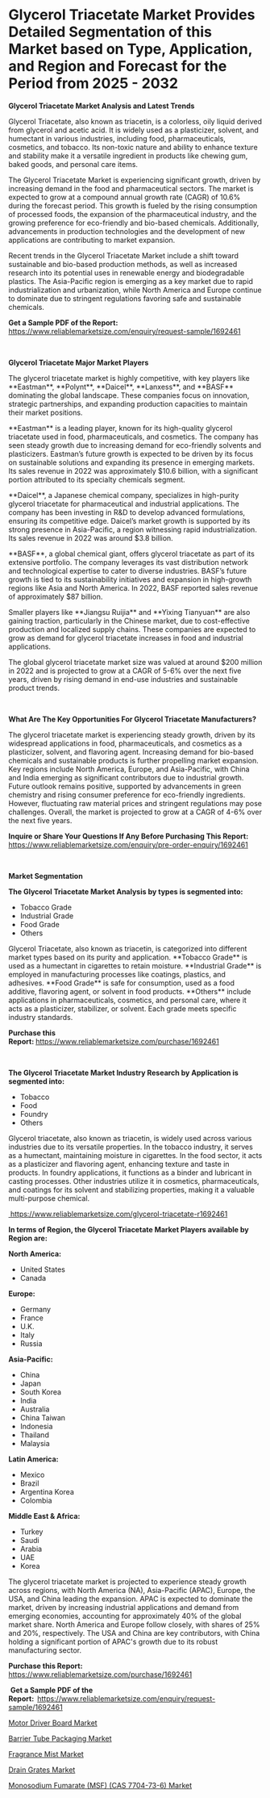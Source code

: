 <p><h1>Glycerol Triacetate Market Provides Detailed Segmentation of this Market based on Type, Application, and Region and Forecast for the Period from 2025 - 2032</h1></p><p><strong>Glycerol Triacetate Market Analysis and Latest Trends</strong></p>
<p><p>Glycerol Triacetate, also known as triacetin, is a colorless, oily liquid derived from glycerol and acetic acid. It is widely used as a plasticizer, solvent, and humectant in various industries, including food, pharmaceuticals, cosmetics, and tobacco. Its non-toxic nature and ability to enhance texture and stability make it a versatile ingredient in products like chewing gum, baked goods, and personal care items.</p><p>The Glycerol Triacetate Market is experiencing significant growth, driven by increasing demand in the food and pharmaceutical sectors. The market is expected to grow at a compound annual growth rate (CAGR) of 10.6% during the forecast period. This growth is fueled by the rising consumption of processed foods, the expansion of the pharmaceutical industry, and the growing preference for eco-friendly and bio-based chemicals. Additionally, advancements in production technologies and the development of new applications are contributing to market expansion.</p><p>Recent trends in the Glycerol Triacetate Market include a shift toward sustainable and bio-based production methods, as well as increased research into its potential uses in renewable energy and biodegradable plastics. The Asia-Pacific region is emerging as a key market due to rapid industrialization and urbanization, while North America and Europe continue to dominate due to stringent regulations favoring safe and sustainable chemicals.</p></p>
<p><strong>Get a Sample PDF of the Report:&nbsp;</strong> <a href="https://www.reliablemarketsize.com/enquiry/request-sample/1692461?utm_campaign=1720&utm_medium=2&utm_source=Github&utm_content=ia&utm_term=30012025&utm_id=glycerol-triacetate">https://www.reliablemarketsize.com/enquiry/request-sample/1692461</a></p>
<p>&nbsp;</p>
<p><strong>Glycerol Triacetate Major Market Players</strong></p>
<p><p>The glycerol triacetate market is highly competitive, with key players like **Eastman**, **Polynt**, **Daicel**, **Lanxess**, and **BASF** dominating the global landscape. These companies focus on innovation, strategic partnerships, and expanding production capacities to maintain their market positions.</p><p>**Eastman** is a leading player, known for its high-quality glycerol triacetate used in food, pharmaceuticals, and cosmetics. The company has seen steady growth due to increasing demand for eco-friendly solvents and plasticizers. Eastman’s future growth is expected to be driven by its focus on sustainable solutions and expanding its presence in emerging markets. Its sales revenue in 2022 was approximately $10.6 billion, with a significant portion attributed to its specialty chemicals segment.</p><p>**Daicel**, a Japanese chemical company, specializes in high-purity glycerol triacetate for pharmaceutical and industrial applications. The company has been investing in R&D to develop advanced formulations, ensuring its competitive edge. Daicel’s market growth is supported by its strong presence in Asia-Pacific, a region witnessing rapid industrialization. Its sales revenue in 2022 was around $3.8 billion.</p><p>**BASF**, a global chemical giant, offers glycerol triacetate as part of its extensive portfolio. The company leverages its vast distribution network and technological expertise to cater to diverse industries. BASF’s future growth is tied to its sustainability initiatives and expansion in high-growth regions like Asia and North America. In 2022, BASF reported sales revenue of approximately $87 billion.</p><p>Smaller players like **Jiangsu Ruijia** and **Yixing Tianyuan** are also gaining traction, particularly in the Chinese market, due to cost-effective production and localized supply chains. These companies are expected to grow as demand for glycerol triacetate increases in food and industrial applications.</p><p>The global glycerol triacetate market size was valued at around $200 million in 2022 and is projected to grow at a CAGR of 5-6% over the next five years, driven by rising demand in end-use industries and sustainable product trends.</p></p>
<p>&nbsp;</p>
<p><strong>What Are The Key Opportunities For Glycerol Triacetate Manufacturers?</strong></p>
<p><p>The glycerol triacetate market is experiencing steady growth, driven by its widespread applications in food, pharmaceuticals, and cosmetics as a plasticizer, solvent, and flavoring agent. Increasing demand for bio-based chemicals and sustainable products is further propelling market expansion. Key regions include North America, Europe, and Asia-Pacific, with China and India emerging as significant contributors due to industrial growth. Future outlook remains positive, supported by advancements in green chemistry and rising consumer preference for eco-friendly ingredients. However, fluctuating raw material prices and stringent regulations may pose challenges. Overall, the market is projected to grow at a CAGR of 4-6% over the next five years.</p></p>
<p><strong>Inquire or Share Your Questions If Any Before Purchasing This Report:</strong> <a href="https://www.reliablemarketsize.com/enquiry/pre-order-enquiry/1692461?utm_campaign=1720&utm_medium=2&utm_source=Github&utm_content=ia&utm_term=30012025&utm_id=glycerol-triacetate">https://www.reliablemarketsize.com/enquiry/pre-order-enquiry/1692461</a></p>
<p>&nbsp;</p>
<p><strong>Market Segmentation</strong></p>
<p><strong>The Glycerol Triacetate Market Analysis by types is segmented into:</strong></p>
<p><ul><li>Tobacco Grade</li><li>Industrial Grade</li><li>Food Grade</li><li>Others</li></ul></p>
<p><p>Glycerol Triacetate, also known as triacetin, is categorized into different market types based on its purity and application. **Tobacco Grade** is used as a humectant in cigarettes to retain moisture. **Industrial Grade** is employed in manufacturing processes like coatings, plastics, and adhesives. **Food Grade** is safe for consumption, used as a food additive, flavoring agent, or solvent in food products. **Others** include applications in pharmaceuticals, cosmetics, and personal care, where it acts as a plasticizer, stabilizer, or solvent. Each grade meets specific industry standards.</p></p>
<p><strong>Purchase this Report:&nbsp;</strong><a href="https://www.reliablemarketsize.com/purchase/1692461?utm_campaign=1720&utm_medium=2&utm_source=Github&utm_content=ia&utm_term=30012025&utm_id=glycerol-triacetate">https://www.reliablemarketsize.com/purchase/1692461</a></p>
<p>&nbsp;</p>
<p><strong>The Glycerol Triacetate Market Industry Research by Application is segmented into:</strong></p>
<p><ul><li>Tobacco</li><li>Food</li><li>Foundry</li><li>Others</li></ul></p>
<p><p>Glycerol triacetate, also known as triacetin, is widely used across various industries due to its versatile properties. In the tobacco industry, it serves as a humectant, maintaining moisture in cigarettes. In the food sector, it acts as a plasticizer and flavoring agent, enhancing texture and taste in products. In foundry applications, it functions as a binder and lubricant in casting processes. Other industries utilize it in cosmetics, pharmaceuticals, and coatings for its solvent and stabilizing properties, making it a valuable multi-purpose chemical.</p></p>
<p><a href="https://www.reliablemarketsize.com/glycerol-triacetate-r1692461?utm_campaign=1720&utm_medium=2&utm_source=Github&utm_content=ia&utm_term=30012025&utm_id=glycerol-triacetate">&nbsp;https://www.reliablemarketsize.com/glycerol-triacetate-r1692461</a></p>
<p><strong>In terms of Region, the Glycerol Triacetate Market Players available by Region are:</strong></p>
<p>
    <p> <strong> North America: </strong>
        <ul>
            <li>United States</li>
            <li>Canada</li>
        </ul>
        </p> 
    <p> <strong> Europe: </strong>
        <ul>
            <li>Germany</li>
            <li>France</li>
            <li>U.K.</li>
            <li>Italy</li>
            <li>Russia</li>
        </ul>
        </p> 
    <p> <strong> Asia-Pacific: </strong>
        <ul>
            <li>China</li>
            <li>Japan</li>
            <li>South Korea</li>
            <li>India</li>
            <li>Australia</li>
            <li>China Taiwan</li>
            <li>Indonesia</li>
            <li>Thailand</li>
            <li>Malaysia</li>
        </ul>
        </p> 
    <p> <strong> Latin America: </strong>
        <ul>
            <li>Mexico</li>
            <li>Brazil</li>
            <li>Argentina Korea</li>
            <li>Colombia</li>
        </ul>
        </p> 
    <p> <strong> Middle East & Africa: </strong>
        <ul>
            <li>Turkey</li>
            <li>Saudi</li>
            <li>Arabia</li>
            <li>UAE</li>
            <li>Korea</li>
        </ul>
    </p>
    </p>
<p><p>The glycerol triacetate market is projected to experience steady growth across regions, with North America (NA), Asia-Pacific (APAC), Europe, the USA, and China leading the expansion. APAC is expected to dominate the market, driven by increasing industrial applications and demand from emerging economies, accounting for approximately 40% of the global market share. North America and Europe follow closely, with shares of 25% and 20%, respectively. The USA and China are key contributors, with China holding a significant portion of APAC's growth due to its robust manufacturing sector.</p></p>
<p><strong>Purchase this Report: </strong><a href="https://www.reliablemarketsize.com/purchase/1692461?utm_campaign=1720&utm_medium=2&utm_source=Github&utm_content=ia&utm_term=30012025&utm_id=glycerol-triacetate">https://www.reliablemarketsize.com/purchase/1692461</a></p>
<p>&nbsp;<strong>Get a Sample PDF of the Report:&nbsp;&nbsp;</strong><a href="https://www.reliablemarketsize.com/enquiry/request-sample/1692461?utm_campaign=1720&utm_medium=2&utm_source=Github&utm_content=ia&utm_term=30012025&utm_id=glycerol-triacetate">https://www.reliablemarketsize.com/enquiry/request-sample/1692461</a></p>
<p><strong></strong></p>
<p><p><a href="https://www.linkedin.com/pulse/forecasting-future-in-depth-analysis-motor-driver-board-market-q8j4e?utm_campaign=1720&utm_medium=2&utm_source=Github&utm_content=ia&utm_term=30012025&utm_id=glycerol-triacetate">Motor Driver Board Market</a></p><p><a href="https://www.linkedin.com/pulse/navigating-barrier-tube-packaging-market-through-2025-2032showing-pwfve?utm_campaign=1720&utm_medium=2&utm_source=Github&utm_content=ia&utm_term=30012025&utm_id=glycerol-triacetate">Barrier Tube Packaging Market</a></p><p><a href="https://www.linkedin.com/pulse/accelerated-growth-fragrance-mist-market-2025-2032-122-cagr-pyqme?utm_campaign=1720&utm_medium=2&utm_source=Github&utm_content=ia&utm_term=30012025&utm_id=glycerol-triacetate">Fragrance Mist Market</a></p><p><a href="https://www.linkedin.com/pulse/market-trends-drain-grates-industry-current-size-share-forecast-jpqre?utm_campaign=1720&utm_medium=2&utm_source=Github&utm_content=ia&utm_term=30012025&utm_id=glycerol-triacetate">Drain Grates Market</a></p><p><a href="https://www.linkedin.com/pulse/monosodium-fumarate-msf-cas-7704-73-6-market-growth-analysis-ht0je?utm_campaign=1720&utm_medium=2&utm_source=Github&utm_content=ia&utm_term=30012025&utm_id=glycerol-triacetate">Monosodium Fumarate (MSF) (CAS 7704-73-6) Market</a></p></p>